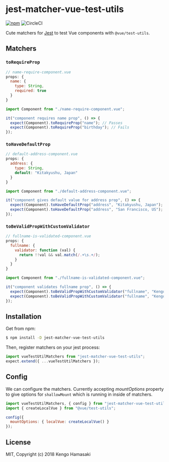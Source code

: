 # jest-matcher-vue-test-utils

[![npm](https://img.shields.io/npm/v/jest-matcher-vue-test-utils.svg?style=for-the-badge)](https://www.npmjs.com/package/jest-matcher-vue-test-utils)
![CircleCI](https://img.shields.io/circleci/project/github/hmsk/jest-matcher-vue-test-utils.svg?style=for-the-badge)

Cute matchers for [Jest](https://facebook.github.io/jest)  to test Vue components with `@vue/test-utils`.

## Matchers

### `toRequireProp`

```js
// name-require-component.vue
props: {
  name: {
    type: String,
    required: true
  }
}
```

```js
import Component from "./name-require-component.vue";

it("component requires name prop", () => {
  expect(Component).toRequireProp("name"); // Passes
  expect(Component).toRequireProp("birthday"); // Fails
});
```

### `toHaveDefaultProp`

```js
// default-address-component.vue
props: {
  address: {
    type: String,
    default: "Kitakyushu, Japan"
  }
}
```

```js
import Component from "./default-address-component.vue";

it("component gives default value for address prop", () => {
  expect(Component).toHaveDefaultProp("address", "Kitakyushu, Japan"); // Passes
  expect(Component).toHaveDefaultProp("address", "San Francisco, US"); // Fails
});
```

### `toBeValidPropWithCustomValidator`

```js
// fullname-is-validated-component.vue
props: {
  fullname: {
    validator: function (val) {
      return !!val && val.match(/.+\s.+/);
    }
  }
}
```

```js
import Component from "./fullname-is-validated-component.vue";

it("component validates fullname prop", () => {
  expect(Component).toBeValidPropWithCustomValidator("fullname", "Kengo Hamasaki"); // Passes
  expect(Component).toBeValidPropWithCustomValidator("fullname", "Kengo"); // Fails
});
```

## Installation

Get from npm:

```sh
$ npm install -D jest-matcher-vue-test-utils
```

Then, register matchers on your jest process:

```js
import vueTestUtilMatchers from "jest-matcher-vue-test-utils";
expect.extend({ ...vueTestUtilMatchers });
```

## Config

We can configure the matchers. Currently accepting *mountOptions* property to give options for `shallowMount` which is running in inside of matchers.

```js
import vueTestUtilMatchers, { config } from "jest-matcher-vue-test-utils";
import { createLocalVue } from "@vue/test-utils";

config({
  mountOptions: { localVue: createLocalVue() }
});
```

## License

MIT, Copyright (c) 2018 Kengo Hamasaki
